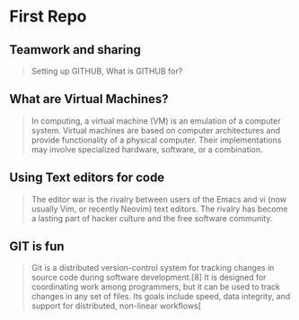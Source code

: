 # First Repo


## Teamwork and sharing
>Setting up GITHUB, What is GITHUB for?

## What are Virtual Machines?
>In computing, a virtual machine (VM) is an emulation of a computer system. Virtual machines are based on computer architectures and provide functionality of a physical computer. Their implementations may involve specialized hardware, software, or a combination.
 
## Using Text editors for code
>The editor war is the rivalry between users of the Emacs and vi (now usually Vim, or recently Neovim) text editors. The rivalry has become a lasting part of hacker culture and the free software community.

## GIT is fun
>Git is a distributed version-control system for tracking changes in source code during software development.[8] It is designed for coordinating work among programmers, but it can be used to track changes in any set of files. Its goals include speed, data integrity, and support for distributed, non-linear workflows[
